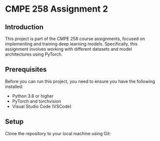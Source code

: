 # CMPE 258 Assignment 2

## Introduction
This project is part of the CMPE 258 course assignments, focused on implementing and training deep learning models. Specifically, this assignment involves working with different datasets and model architectures using PyTorch.

## Prerequisites
Before you can run this project, you need to ensure you have the following installed:
- Python 3.8 or higher
- PyTorch and torchvision
- Visual Studio Code (VSCode)

## Setup
Clone the repository to your local machine using Git:



